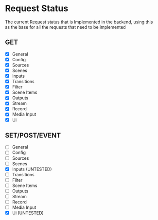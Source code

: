 # Request Status
The current Request status that is Implemented in the backend, using [this](https://github.com/obsproject/obs-websocket/blob/master/docs/generated/protocol.md#requests) as the base for all the requests that need to be implemented


## GET
- [X] General
- [X] Config
- [X] Sources
- [X] Scenes
- [X] Inputs
- [X] Transitions
- [X] Filter
- [X] Scene Items
- [X] Outputs
- [X] Stream
- [X] Record
- [X] Media Input
- [X] Ui

## SET/POST/EVENT
- [ ] General
- [ ] Config
- [ ] Sources
- [ ] Scenes
- [X] Inputs (UNTESTED)
- [ ] Transitions
- [ ] Filter
- [ ] Scene Items
- [ ] Outputs
- [ ] Stream
- [ ] Record
- [ ] Media Input
- [X] Ui (UNTESTED)
